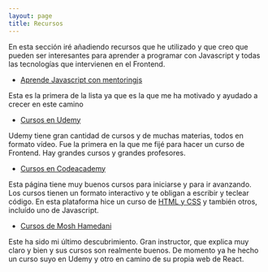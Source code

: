 ```yaml
---
layout: page
title: Recursos
---
```


En esta sección iré añadiendo recursos que he utilizado y que creo que pueden ser interesantes
para aprender a programar con Javascript y todas las tecnologías que intervienen en el Frontend.  

- [Aprende Javascript con mentoringjs](http://www.mentoringjs.com/)

Esta es la primera de la lista ya que es la que me ha motivado y ayudado a crecer en este camino

- [Cursos en Udemy](https://www.udemy.com/)

Udemy tiene gran cantidad de cursos y de muchas materias, todos en formato vídeo.
Fue la primera en la que me fijé para hacer un curso de Frontend. Hay grandes cursos y grandes profesores.

- [Cursos en Codeacademy](https://www.codecademy.com/)

Esta página tiene muy buenos cursos para iniciarse y para ir avanzando. Los cursos tienen un formato interactivo y te obligan a escribir y teclear código. En esta plataforma hice un curso de [HTML y CSS](https://felipefcor.github.io/2018-04-08-Curso-HTML-y-CSS-en-codeacadamy/) y también otros, incluído uno de Javascript.

- [Cursos de Mosh Hamedani](https://programmingwithmosh.com/)

Este ha sido mi último descubrimiento. Gran instructor, que explica muy claro y bien y sus cursos son realmente buenos. De momento ya he hecho un curso suyo en Udemy y otro en camino de su propia web de React.
